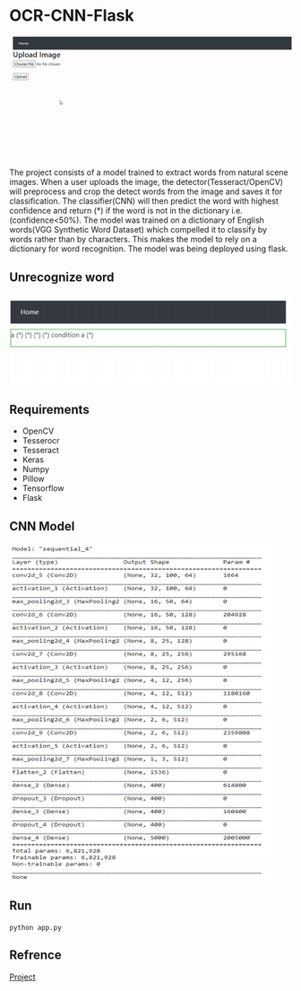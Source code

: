 # OCR-CNN-Flask
![](OCR_CNN.gif)

The project consists of a model trained to extract words from natural scene images. When a user uploads the image, the detector(Tesseract/OpenCV) will preprocess and crop the detect words from the image and saves it for classification. The classifier(CNN) will then predict the word with highest confidence and return (*) if the word is not in the dictionary i.e.(confidence<50%). The model was trained on a dictionary of English words(VGG Synthetic Word Dataset) which compelled it to classify by words rather than by characters. This makes the model to rely on a dictionary for word recognition. The model was being deployed using flask.

## Unrecognize word
![](Images/unrecognize.PNG)

## Requirements
* OpenCV
* Tesserocr
* Tesseract
* Keras
* Numpy
* Pillow
* Tensorflow 
* Flask

## CNN Model
![](Images/cnn_model.PNG)

## Run
`python app.py`

## Refrence
[Project](https://github.com/AlChiu/HandWriting-OCR-CNN-WebApp)
